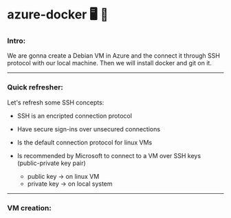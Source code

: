 # azure-docker 🖥️ 🐳

### Intro:

We are gonna create a Debian VM in Azure and the connect it through SSH protocol with our local machine. Then we will install docker and git on it.

<hr>

### Quick refresher:

Let's refresh some SSH concepts:

- SSH is an encripted connection protocol

- Have secure sign-ins over unsecured connections

- Is the default connection protocol for linux VMs

- Is recommended by Microsoft to connect to a VM over SSH keys (public-private key pair)
    - public key -> on linux VM
    - private key -> on local system

<hr>

### VM creation:



